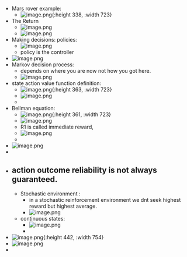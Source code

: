 - Mars rover example:
	- ![image.png](../assets/image_1677938771766_0.png){:height 338, :width 723}
- The Return
	- ![image.png](../assets/image_1677950241215_0.png)
	- ![image.png](../assets/image_1677950472493_0.png)
- Making decisions: policies:
	- ![image.png](../assets/image_1677950966029_0.png)
	- policy is the controller
- ![image.png](../assets/image_1677955412774_0.png)
- Markov decision process:
	- depends on where you are now not how you got here.
	- ![image.png](../assets/image_1677955577149_0.png)
- state action value function definition:
	- ![image.png](../assets/image_1677965230051_0.png){:height 363, :width 723}
	- ![image.png](../assets/image_1677966509124_0.png)
	-
- Bellman equation:
	- ![image.png](../assets/image_1677967777099_0.png){:height 361, :width 723}
	- ![image.png](../assets/image_1678021783624_0.png)
	- R1 is called immediate reward,
	- ![image.png](../assets/image_1678024367491_0.png)
	-
- ![image.png](../assets/image_1678024497600_0.png)
-
- action outcome reliability is not always guaranteed.
	-
	- Stochastic environment :
		- in a stochastic reinforcement environment we dnt seek highest reward but highest average.
		- ![image.png](../assets/image_1678036464431_0.png)
	- continuous states:
		- ![image.png](../assets/image_1678053671509_0.png)
		-
- ![image.png](../assets/image_1678053733325_0.png){:height 442, :width 754}
- ![image.png](../assets/image_1678054201671_0.png)
-